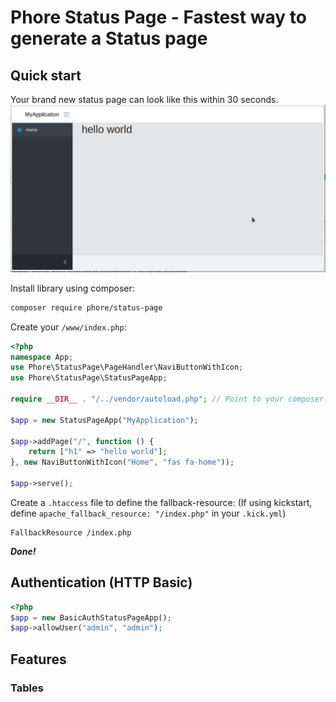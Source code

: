 # Phore Status Page - Fastest way to generate a Status page

## Quick start

Your brand new status page can look like this within 30 seconds.
![StatusPage](doc/coreui-screenshot.png)

Install library using composer:
```bash
composer require phore/status-page
```

Create your `/www/index.php`:
```php
<?php
namespace App;
use Phore\StatusPage\PageHandler\NaviButtonWithIcon;
use Phore\StatusPage\StatusPageApp;

require __DIR__ . "/../vendor/autoload.php"; // Point to your composer vendor directory here!

$app = new StatusPageApp("MyApplication");

$app->addPage("/", function () {
    return ["h1" => "hello world"];
}, new NaviButtonWithIcon("Home", "fas fa-home"));

$app->serve();
```

Create a `.htaccess` file to define the fallback-resource:
(If using kickstart, define `apache_fallback_resource: "/index.php"` in your `.kick.yml`)
```
FallbackResource /index.php
```

***Done!***


## Authentication (HTTP Basic)

```php
<?php 
$app = new BasicAuthStatusPageApp();
$app->allowUser("admin", "admin");

```


## Features

### Tables


